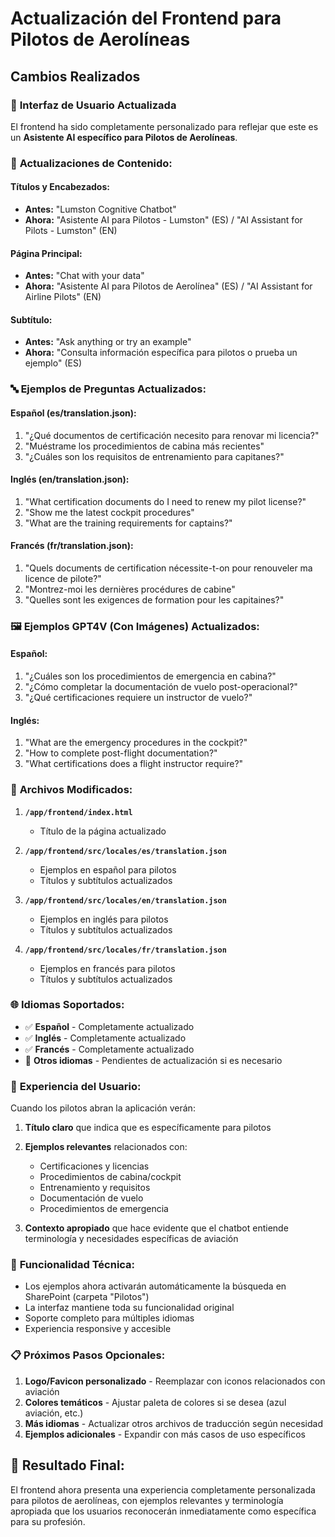 # Actualización del Frontend para Pilotos de Aerolíneas

## Cambios Realizados

### 🎨 **Interfaz de Usuario Actualizada**

El frontend ha sido completamente personalizado para reflejar que este es un **Asistente AI específico para Pilotos de Aerolíneas**.

### 📝 **Actualizaciones de Contenido:**

#### **Títulos y Encabezados:**
- **Antes:** "Lumston Cognitive Chatbot"
- **Ahora:** "Asistente AI para Pilotos - Lumston" (ES) / "AI Assistant for Pilots - Lumston" (EN)

#### **Página Principal:**
- **Antes:** "Chat with your data"
- **Ahora:** "Asistente AI para Pilotos de Aerolínea" (ES) / "AI Assistant for Airline Pilots" (EN)

#### **Subtítulo:**
- **Antes:** "Ask anything or try an example"
- **Ahora:** "Consulta información específica para pilotos o prueba un ejemplo" (ES)

### 🔤 **Ejemplos de Preguntas Actualizados:**

#### **Español (es/translation.json):**
1. "¿Qué documentos de certificación necesito para renovar mi licencia?"
2. "Muéstrame los procedimientos de cabina más recientes"
3. "¿Cuáles son los requisitos de entrenamiento para capitanes?"

#### **Inglés (en/translation.json):**
1. "What certification documents do I need to renew my pilot license?"
2. "Show me the latest cockpit procedures"
3. "What are the training requirements for captains?"

#### **Francés (fr/translation.json):**
1. "Quels documents de certification nécessite-t-on pour renouveler ma licence de pilote?"
2. "Montrez-moi les dernières procédures de cabine"
3. "Quelles sont les exigences de formation pour les capitaines?"

### 🖼️ **Ejemplos GPT4V (Con Imágenes) Actualizados:**

#### **Español:**
1. "¿Cuáles son los procedimientos de emergencia en cabina?"
2. "¿Cómo completar la documentación de vuelo post-operacional?"
3. "¿Qué certificaciones requiere un instructor de vuelo?"

#### **Inglés:**
1. "What are the emergency procedures in the cockpit?"
2. "How to complete post-flight documentation?"
3. "What certifications does a flight instructor require?"

### 📁 **Archivos Modificados:**

1. **`/app/frontend/index.html`**
   - Título de la página actualizado

2. **`/app/frontend/src/locales/es/translation.json`**
   - Ejemplos en español para pilotos
   - Títulos y subtítulos actualizados

3. **`/app/frontend/src/locales/en/translation.json`**
   - Ejemplos en inglés para pilotos
   - Títulos y subtítulos actualizados

4. **`/app/frontend/src/locales/fr/translation.json`**
   - Ejemplos en francés para pilotos
   - Títulos y subtítulos actualizados

### 🌐 **Idiomas Soportados:**

- ✅ **Español** - Completamente actualizado
- ✅ **Inglés** - Completamente actualizado  
- ✅ **Francés** - Completamente actualizado
- 🔄 **Otros idiomas** - Pendientes de actualización si es necesario

### 🎯 **Experiencia del Usuario:**

Cuando los pilotos abran la aplicación verán:

1. **Título claro** que indica que es específicamente para pilotos
2. **Ejemplos relevantes** relacionados con:
   - Certificaciones y licencias
   - Procedimientos de cabina/cockpit
   - Entrenamiento y requisitos
   - Documentación de vuelo
   - Procedimientos de emergencia

3. **Contexto apropiado** que hace evidente que el chatbot entiende terminología y necesidades específicas de aviación

### 🔧 **Funcionalidad Técnica:**

- Los ejemplos ahora activarán automáticamente la búsqueda en SharePoint (carpeta "Pilotos")
- La interfaz mantiene toda su funcionalidad original
- Soporte completo para múltiples idiomas
- Experiencia responsive y accesible

### 📋 **Próximos Pasos Opcionales:**

1. **Logo/Favicon personalizado** - Reemplazar con iconos relacionados con aviación
2. **Colores temáticos** - Ajustar paleta de colores si se desea (azul aviación, etc.)
3. **Más idiomas** - Actualizar otros archivos de traducción según necesidad
4. **Ejemplos adicionales** - Expandir con más casos de uso específicos

## 🎉 **Resultado Final:**

El frontend ahora presenta una experiencia completamente personalizada para pilotos de aerolíneas, con ejemplos relevantes y terminología apropiada que los usuarios reconocerán inmediatamente como específica para su profesión.
